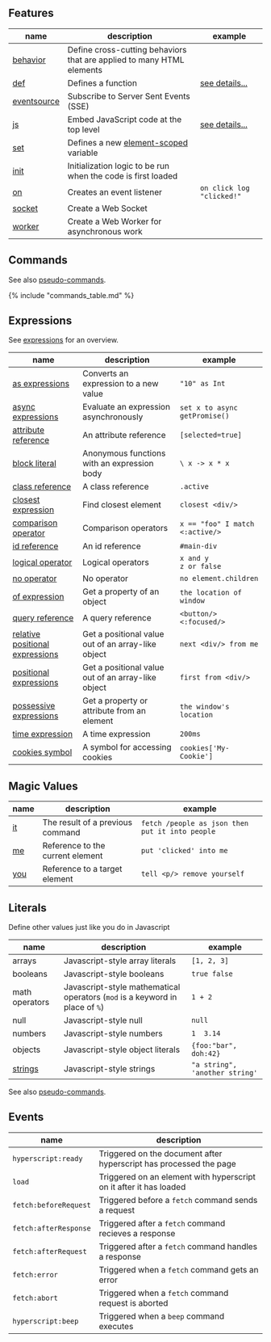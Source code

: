 
## Features

| name                                  | description                                                           | example                         |
|---------------------------------------|-----------------------------------------------------------------------|---------------------------------|
| [behavior](/features/behavior)        | Define cross-cutting behaviors that are applied to many HTML elements |                                 |
| [def](/features/def)                  | Defines a function                                                    | [see details...](/features/def) |
| [eventsource](/features/event-source) | Subscribe to Server Sent Events (SSE)                                 |                                 |
| [js](/features/js)                    | Embed JavaScript code at the top level                                | [see details...](/features/js)  |
| [set](/features/set)                  | Defines a new [element-scoped](/docs#names_and_scoping) variable      |                                 |
| [init](/features/init)                | Initialization logic to be run when the code is first loaded          |                                 |
| [on](/features/on)                    | Creates an event listener                                             | `on click log "clicked!"`       |
| [socket](/features/socket)            | Create a Web Socket                                                   |                                 |
| [worker](/features/worker)            | Create a Web Worker for asynchronous work                             |                                 |

## Commands

See also [pseudo-commands](/commands/pseudo-commands/).

{% include "commands_table.md" %}

## Expressions

See [expressions](/expressions) for an overview.

| name                                                                 | description                                        | example                         |
|----------------------------------------------------------------------|----------------------------------------------------|---------------------------------|
| [as expressions](/expressions/as)                                    | Converts an expression to a new value              | `"10" as Int`                   |
| [async expressions](/expressions/async)                              | Evaluate an expression asynchronously              | `set x to async getPromise()`   |
| [attribute reference](/expressions/attribute-ref)                    | An attribute reference                             | `[selected=true]`               |
| [block literal](/expressions/block-literal)                          | Anonymous functions with an expression body        | `\ x -> x * x`                  |
| [class reference](/expressions/class-reference)                      | A class reference                                  | `.active`                       |
| [closest expression](/expressions/closest)                           | Find closest element                               | `closest <div/>`                |
| [comparison operator](/expressions/comparison-operator)              | Comparison operators                               | `x == "foo" I match <:active/>` |
| [id reference](/expressions/id-reference)                            | An id reference                                    | `#main-div`                     |
| [logical operator](/expressions/logical-operator)                    | Logical operators                                  | `x and y`<br/>`z or false`      |
| [no operator](/expressions/no)                                       | No operator                                        | `no element.children`           |
| [of expression](/expressions/of)                                     | Get a property of an object                        | `the location of window`        |
| [query reference](/expressions/query-reference)                      | A query reference                                  | `<button/> <:focused/>`         |
| [relative positional expressions](/expressions/relative-positional/) | Get a positional value out of an array-like object | `next <div/> from me`           |
| [positional expressions](/expressions/positional)                    | Get a positional value out of an array-like object | `first from <div/>`             |
| [possessive expressions](/expressions/possessive)                    | Get a property or attribute from an element        | `the window's location`         |
| [time expression](/expressions/time-expression)                      | A time expression                                  | `200ms`                         |
| [cookies symbol](/expressions/cookies)                               | A symbol for accessing cookies                     | `cookies['My-Cookie']`          |

## Magic Values

| name                    | description                      | example                                         |
|-------------------------|----------------------------------|-------------------------------------------------|
| [it](/expressions/it)   | The result of a previous command | `fetch /people as json then put it into people` |
| [me](/expressions/me)   | Reference to the current element | `put 'clicked' into me`                         |
| [you](/expressions/you) | Reference to a target element    | `tell <p/> remove yourself`                     |

## Literals

Define other values just like you do in Javascript

| name                           | description                                                                  | example                        |
|--------------------------------|------------------------------------------------------------------------------|--------------------------------|
| arrays                         | Javascript-style array literals                                              | `[1, 2, 3]`                    |
| booleans                       | Javascript-style booleans                                                    | `true false`                   |
| math operators                 | Javascript-style mathematical operators (`mod` is a keyword in place of `%`) | `1 + 2`                        |
| null                           | Javascript-style null                                                        | `null`                         |
| numbers                        | Javascript-style numbers                                                     | `1  3.14`                      |
| objects                        | Javascript-style object literals                                             | `{foo:"bar", doh:42}`          |
| [strings](/expressions/string) | Javascript-style strings                                                     | `"a string", 'another string'` |


See also [pseudo-commands](/commands/pseudo-commands/).


## Events

| name                  | description                                                        |
|-----------------------|--------------------------------------------------------------------|
| `hyperscript:ready`   | Triggered on the document after hyperscript has processed the page |
| `load`                | Triggered on an element with hyperscript on it after it has loaded |
| `fetch:beforeRequest` | Triggered before a `fetch` command sends a request                 |
| `fetch:afterResponse` | Triggered after a `fetch` command recieves a response              |
| `fetch:afterRequest`  | Triggered after a `fetch` command handles a response               |
| `fetch:error`         | Triggered when a `fetch` command gets an error                     |
| `fetch:abort`         | Triggered when a `fetch` command request is aborted                |
| `hyperscript:beep`    | Triggered when a `beep` command executes                           |